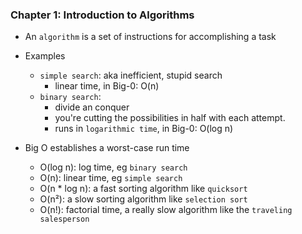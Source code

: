 ### Chapter 1: Introduction to Algorithms

- An `algorithm` is a set of instructions for accomplishing a task
- Examples
  - `simple search`: aka inefficient, stupid search
    - linear time, in Big-0: O(n)
  - `binary search`: 
    - divide an conquer
    - you're cutting the possibilities in half with each attempt.
    - runs in `logarithmic time`, in Big-0: O(log n)

- Big O establishes a worst-case run time
  - O(log n): log time, eg `binary search`
  - O(n): linear time, eg `simple search`
  - O(n * log n): a fast sorting algorithm like `quicksort`
  - O(n²): a slow sorting algorithm like `selection sort`
  - O(n!): factorial time, a really slow algorithm like the `traveling salesperson`
